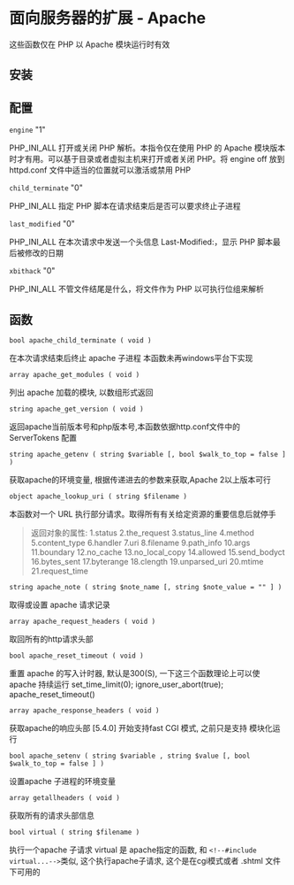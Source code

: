 # 面向服务器的扩展 - Apache


这些函数仅在 PHP 以 Apache 模块运行时有效


## 安装



## 配置

`engine` "1" 

PHP_INI_ALL 打开或关闭 PHP 解析。本指令仅在使用 PHP 的 Apache 模块版本时才有用。可以基于目录或者虚拟主机来打开或者关闭 PHP。将 engine off 放到 httpd.conf 文件中适当的位置就可以激活或禁用 PHP

`child_terminate` "0" 

PHP_INI_ALL 指定 PHP 脚本在请求结束后是否可以要求终止子进程

`last_modified` "0" 

PHP_INI_ALL 在本次请求中发送一个头信息 Last-Modified:，显示 PHP 脚本最后被修改的日期

`xbithack` "0" 

PHP_INI_ALL 不管文件结尾是什么，将文件作为 PHP 以可执行位组来解析




## 函数 

`bool apache_child_terminate ( void )`

在本次请求结束后终止 apache 子进程
本函数未再windows平台下实现

`array apache_get_modules ( void )`

列出 apache 加载的模块, 以数组形式返回

`string apache_get_version ( void )`

返回apache当前版本号和php版本号,本函数依据http.conf文件中的 ServerTokens 配置

`string apache_getenv ( string $variable [, bool $walk_to_top = false ] )`

获取apache的环境变量, 根据传递进去的参数来获取,Apache 2以上版本可行

`object apache_lookup_uri ( string $filename )`

本函数对一个 URL 执行部分请求。取得所有有关给定资源的重要信息后就停手
> 返回对象的属性:
1.status
2.the_request
3.status_line
4.method
5.content_type
6.handler
7.uri
8.filename
9.path_info
10.args
11.boundary
12.no_cache
13.no_local_copy
14.allowed
15.send_bodyct
16.bytes_sent
17.byterange
18.clength
19.unparsed_uri
20.mtime
21.request_time

`string apache_note ( string $note_name [, string $note_value = "" ] )`

取得或设置 apache 请求记录

`array apache_request_headers ( void )`

取回所有的http请求头部

`bool apache_reset_timeout ( void )`

重置 apache 的写入计时器, 默认是300(S),
 一下这三个函数理论上可以使 apache 持续运行
 set_time_limit(0);
 ignore_user_abort(true);
 apache_reset_timeout()
     
`array apache_response_headers ( void )`

获取apache的响应头部
[5.4.0] 开始支持fast CGI 模式, 之前只是支持 模块化运行

`bool apache_setenv ( string $variable , string $value [, bool $walk_to_top = false ] )`

设置apache 子进程的环境变量

`array getallheaders ( void )`

获取所有的请求头部信息
     
`bool virtual ( string $filename )`

执行一个apache 子请求
virtual 是 apache指定的函数, 和 `<!--#include virtual...-->`类似, 这个执行apache子请求, 这个是在cgi模式或者 .shtml 文件下可用的


